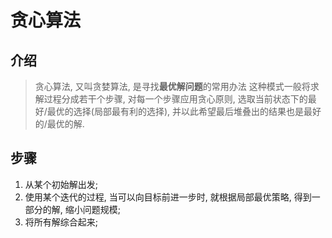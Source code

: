 # 贪心算法

## 介绍

> 贪心算法, 又叫贪婪算法, 是寻找**最优解问题**的常用办法
> 这种模式一般将求解过程分成若干个步骤, 对每一个步骤应用贪心原则, 选取当前状态下的最好/最优的选择(局部最有利的选择), 并以此希望最后堆叠出的结果也是最好的/最优的解.

## 步骤

1. 从某个初始解出发;
2. 使用某个迭代的过程, 当可以向目标前进一步时, 就根据局部最优策略, 得到一部分的解, 缩小问题规模;
3. 将所有解综合起来;

